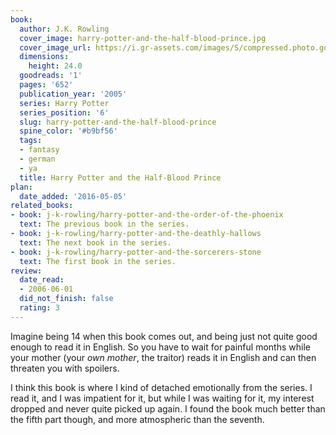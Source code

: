 ```yaml
---
book:
  author: J.K. Rowling
  cover_image: harry-potter-and-the-half-blood-prince.jpg
  cover_image_url: https://i.gr-assets.com/images/S/compressed.photo.goodreads.com/books/1587697303l/1._SX98_.jpg
  dimensions:
    height: 24.0
  goodreads: '1'
  pages: '652'
  publication_year: '2005'
  series: Harry Potter
  series_position: '6'
  slug: harry-potter-and-the-half-blood-prince
  spine_color: '#b9bf56'
  tags:
  - fantasy
  - german
  - ya
  title: Harry Potter and the Half-Blood Prince
plan:
  date_added: '2016-05-05'
related_books:
- book: j-k-rowling/harry-potter-and-the-order-of-the-phoenix
  text: The previous book in the series.
- book: j-k-rowling/harry-potter-and-the-deathly-hallows
  text: The next book in the series.
- book: j-k-rowling/harry-potter-and-the-sorcerers-stone
  text: The first book in the series.
review:
  date_read:
  - 2006-06-01
  did_not_finish: false
  rating: 3
---
```

Imagine being 14 when this book comes out, and being just not quite good enough to read it in English. So you have to
wait for painful months while your mother (your *own mother*, the traitor) reads it in English and can then threaten you
with spoilers.

I think this book is where I kind of detached emotionally from the series. I read it, and I was impatient for it, but
while I was waiting for it, my interest dropped and never quite picked up again. I found the book much better than the
fifth part though, and more atmospheric than the seventh.
